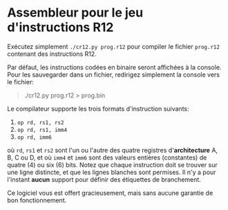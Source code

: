 # Assembleur pour le jeu d'instructions R12

Exécutez simplement `./cr12.py prog.r12` pour compiler le fichier `prog.r12` contenant des instructions R12.

Par défaut, les instructions codées en binaire seront affichées à la console. Pour les sauvegarder dans un fichier, 
redirigez simplement la console vers le fichier:

  > ./cr12.py prog.r12 > prog.bin

Le compilateur supporte les trois formats d'instruction suivants:
1. `op rd, rs1, rs2`
2. `op rd, rs1, imm4`
3. `op rd, imm6`

où `rd`, `rs1` et `rs2` sont l'un ou l'autre des quatre registres d'**architecture** A, B, C ou D, 
et où `imm4` et `imm6` sont des valeurs entières (constantes) de quatre (4) ou six (6) bits. 
Notez que chaque instruction doit se trouver sur une ligne distincte, et que les lignes blanches 
sont permises. Il n'y a pour l'instant **aucun** support pour définir des étiquettes de branchement.

Ce logiciel vous est offert gracieusement, mais sans aucune garantie de bon fonctionnement.
